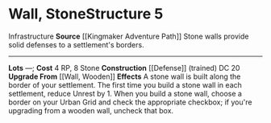 ﻿---
cost: 4 RP, 8 Stone
id: '71'
level: '5'
name: Wall, Stone
rarity: Common
source: '[[DATABASE/source/Kingmaker Adventure Path|Kingmaker Adventure Path]]'
trait:
- '[[DATABASE/trait/Infrastructure|Infrastructure]]'
type: Kingdom Structure

---
# Wall, Stone<span class="item-type">Structure 5</span>

<span class="item-trait">Infrastructure</span>
**Source** [[Kingmaker Adventure Path]]
Stone walls provide solid defenses to a settlement's borders.

---
**Lots** —; **Cost** 4 RP, 8 Stone
**Construction** [[Defense]] (trained) DC 20
**Upgrade From** [[Wall, Wooden]]
**Effects** A stone wall is built along the border of your settlement. The first time you build a stone wall in each settlement, reduce Unrest by 1. When you build a stone wall, choose a border on your Urban Grid and check the appropriate checkbox; if you're upgrading from a wooden wall, uncheck that box.